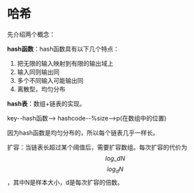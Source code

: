 # 哈希

先介绍两个概念：

**hash函数**：hash函数具有以下几个特点：

1. 把无限的输入映射到有限的输出域上
2. 输入同则输出同
3. 多个不同输入可能输出同
4. 离散型，均匀分布

**hash表**：数组+链表的实现。

key--hash函数--&gt; hashcode--%size--&gt;p\(在数组中的位置\)

因为hash函数是均匀分布的，所以每个链表几乎一样长。

扩容：当链表长超过某个阈值后，需要扩容数组。每次扩容的代价为$$log\_{d}N$$$$log_{d}N$$，其中N是样本大小，d是每次扩容的倍数。

